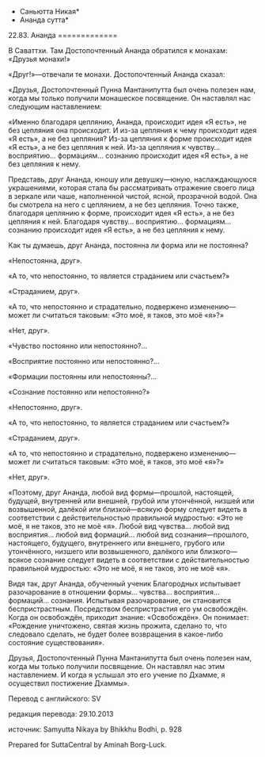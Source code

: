 * Саньютта Никая*
* Ананда сутта*

22\.83\. Ананда
\=\=\=\=\=\=\=\=\=\=\=\=\=

В Саваттхи\. Там Достопочтенный Ананда обратился к монахам: «Друзья монахи\!»

«Друг\!»—отвечали те монахи\. Достопочтенный Ананда сказал:

«Друзья, Достопочтенный Пунна Мантанипутта был очень полезен нам, когда мы только получили монашеское посвящение\. Он наставлял нас следующим наставлением:

«Именно благодаря цеплянию, Ананда, происходит идея «Я есть», не без цепляния она происходит\. И из\-за цепляния к чему происходит идея «Я есть», а не без цепляния? Из\-за цепляния к форме происходит идея «Я есть», а не без цепляния к ней\. Из\-за цепляния к чувству… восприятию… формациям… сознанию происходит идея «Я есть», а не без цепляния к нему\.

Представь, друг Ананда, юношу или девушку—юную, наслаждающуюся украшениями, которая стала бы рассматривать отражение своего лица в зеркале или чаше, наполненной чистой, ясной, прозрачной водой\. Она бы смотрела на него с цеплянием, а не без цепляния\. Точно также, благодаря цеплянию к форме, происходит идея «Я есть», а не без цепляния к ней\. Благодаря чувству… восприятию… формациям… сознанию происходит идея «Я есть», а не без цепляния к нему\.

Как ты думаешь, друг Ананда, постоянна ли форма или не постоянна?

«Непостоянна, друг»\.

«А то, что непостоянно, то является страданием или счастьем?»

«Страданием, друг»\.

«А то, что непостоянно и страдательно, подвержено изменению—может ли считаться таковым: «Это моё, я таков, это моё «я»?»

«Нет, друг»\.

«Чувство постоянно или непостоянно?…

«Восприятие постоянно или непостоянно?…

«Формации постоянны или непостоянны?…

«Сознание постоянно или непостоянно?»

«Непостоянно, друг»\.

«А то, что непостоянно, то является страданием или счастьем?»

«Страданием, друг»\.

«А то, что непостоянно и страдательно, подвержено изменению—может ли считаться таковым: «Это моё, я таков, это моё «я»?»

«Нет, друг»\.

«Поэтому, друг Ананда, любой вид формы—прошлой, настоящей, будущей, внутренней или внешней, грубой или утончённой, низшей или возвышенной, далёкой или близкой—всякую форму следует видеть в соответствии с действительностью правильной мудростью: «Это не моё, я не таков, это не моё «я»\. Любой вид чувства… любой вид восприятия… любой вид формаций… любой вид сознания—прошлого, настоящего, будущего, внутреннего или внешнего, грубого или утончённого, низшего или возвышенного, далёкого или близкого—всякое сознание следует видеть в соответствии с действительностью правильной мудростью: «Это не моё, я не таков, это не моё «я»\.

Видя так, друг Ананда, обученный ученик Благородных испытывает разочарование в отношении формы… чувства… восприятия… формаций… сознания\. Испытывая разочарование, он становится беспристрастным\. Посредством беспристрастия его ум освобождён\. Когда он освобождён, приходит знание: «Освобождён»\. Он понимает: «Рождение уничтожено, святая жизнь прожита, сделано то, что следовало сделать, не будет более возвращения в какое\-либо состояние существования»\.

Друзья, Достопочтенный Пунна Мантанипутта был очень полезен нам, когда мы только получили посвящение\. Он наставлял нас этим наставлением\. И когда я услышал это его учение по Дхамме, я осуществил постижение Дхаммы»\.

Перевод с английского: SV

редакция перевода: 29\.10\.2013

источник: Samyutta Nikaya by Bhikkhu Bodhi, p\. 928

Prepared for SuttaCentral by Aminah Borg\-Luck\.